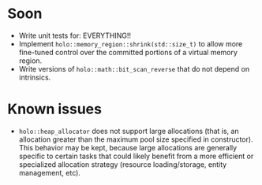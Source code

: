 # Soon
* Write unit tests for: EVERYTHING!!
* Implement `holo::memory_region::shrink(std::size_t)` to allow more fine-tuned
  control over the committed portions of a virtual memory region.
* Write versions of `holo::math::bit_scan_reverse` that do not depend on 
  intrinsics.

# Known issues
* `holo::heap_allocator` does not support large allocations (that is, an
  allocation greater than the maximum pool size specified in constructor). This
  behavior may be kept, because large allocations are generally specific to
  certain tasks that could likely benefit from a more efficient or specialized
  allocation strategy (resource loading/storage, entity management, etc).

